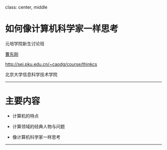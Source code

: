 class: center, middle

# 如何像计算机科学家一样思考

元培学院新生讨论班

[曹东刚](mailto:caodg@pku.edu.cn)  

http://sei.pku.edu.cn/~caodg/course/thinkcs

北京大学信息科学技术学院

---

# 主要内容

- 计算机的特点

- 计算领域的经典人物与问题

- 像计算机科学家一样思考

---

